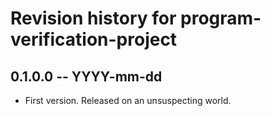 # Revision history for program-verification-project

## 0.1.0.0 -- YYYY-mm-dd

* First version. Released on an unsuspecting world.
